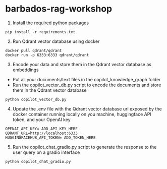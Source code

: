 # barbados-rag-workshop

1. Install the required python packages

``` 
pip install -r requirements.txt
```

2. Run Qdrant vector database using docker

```
docker pull qdrant/qdrant
docker run -p 6333:6333 qdrant/qdrant
```


3. Encode your data and store them in the Qdrant vector database as embeddings

- Put all your documents/text files in the copilot_knowledge_graph folder
- Run the copilot_vector_db.py script to encode the documents and store them in the Qdrant vector database

```
python copilot_vector_db.py
```
4. Update the .env file with the Qdrant vector database url exposed by the docker container running locally on you machine, huggingface API token, and your OpenAI key

```
OPENAI_API_KEY= ADD_API_KEY_HERE
QDRANT_URL=http://localhost:6333
HUGGINGFACEHUB_API_TOKEN= ADD_TOKEN_HERE
```
5. Run the copilot_chat_gradio.py script to generate the response to the user query on a gradio interface

``` 
python copilot_chat_gradio.py
``` 




